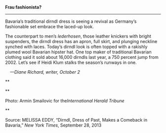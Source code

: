 **Frau fashionista?**

****

Bavaria’s traditional dirndl dress is seeing a revival as Germany’s fashionable set embrace the laced-up look.

The counterpart to men’s *lederhosen*, those leather knickers with bright suspenders, the dirndl dress has an apron, full skirt, and plunging neckline synched with laces. Today’s dirndl look is often topped with a rakishly plumed wool Bavarian hipster hat. One top maker of traditional Bavarian clothing said it sold about 16,000 dirndls last year, a 750 percent jump from 2002. Let’s see if Heidi Klum stalks the season’s runways in one.

    *—Diane Richard, writer, October 2*

**

**

Photo: Armin Smailovic for the*International Herald Tribune*

**

Source: MELISSA EDDY, “Dirndl, Dress of Past, Makes a Comeback in Bavaria,” *New York Times*, September 28, 2013 
